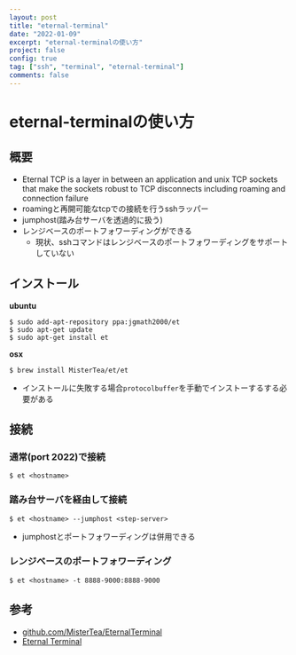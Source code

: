```yaml
---
layout: post
title: "eternal-terminal"
date: "2022-01-09"
excerpt: "eternal-terminalの使い方"
project: false
config: true
tag: ["ssh", "terminal", "eternal-terminal"]
comments: false
---
```


# eternal-terminalの使い方

## 概要
 - Eternal TCP is a layer in between an application and unix TCP sockets that make the sockets robust to TCP disconnects including roaming and connection failure
 - roamingと再開可能なtcpでの接続を行うsshラッパー
 - jumphost(踏み台サーバを透過的に扱う)
 - レンジベースのポートフォワーディングができる
   - 現状、sshコマンドはレンジベースのポートフォワーディングをサポートしていない

## インストール

**ubuntu**  
```console
$ sudo add-apt-repository ppa:jgmath2000/et
$ sudo apt-get update
$ sudo apt-get install et
```

**osx**  

```console
$ brew install MisterTea/et/et
``` 
 - インストールに失敗する場合`protocolbuffer`を手動でインストーするする必要がある

## 接続

### 通常(port 2022)で接続

```console
$ et <hostname>
```

### 踏み台サーバを経由して接続

```console
$ et <hostname> --jumphost <step-server>
```
 - jumphostとポートフォワーディングは併用できる

### レンジベースのポートフォワーディング

```console
$ et <hostname> -t 8888-9000:8888-9000
```

## 参考
  - [github.com/MisterTea/EternalTerminal](https://github.com/MisterTea/EternalTerminal)
  - [Eternal Terminal](https://eternalterminal.dev/)
